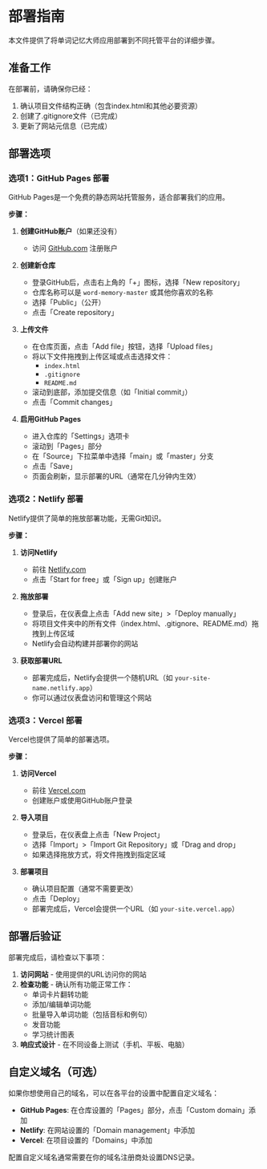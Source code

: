 # 部署指南

本文件提供了将单词记忆大师应用部署到不同托管平台的详细步骤。

## 准备工作

在部署前，请确保你已经：
1. 确认项目文件结构正确（包含index.html和其他必要资源）
2. 创建了.gitignore文件（已完成）
3. 更新了网站元信息（已完成）

## 部署选项

### 选项1：GitHub Pages 部署

GitHub Pages是一个免费的静态网站托管服务，适合部署我们的应用。

**步骤：**

1. **创建GitHub账户**（如果还没有）
   - 访问 [GitHub.com](https://github.com) 注册账户

2. **创建新仓库**
   - 登录GitHub后，点击右上角的「+」图标，选择「New repository」
   - 仓库名称可以是 `word-memory-master` 或其他你喜欢的名称
   - 选择「Public」（公开）
   - 点击「Create repository」

3. **上传文件**
   - 在仓库页面，点击「Add file」按钮，选择「Upload files」
   - 将以下文件拖拽到上传区域或点击选择文件：
     - `index.html`
     - `.gitignore`
     - `README.md`
   - 滚动到底部，添加提交信息（如「Initial commit」）
   - 点击「Commit changes」

4. **启用GitHub Pages**
   - 进入仓库的「Settings」选项卡
   - 滚动到「Pages」部分
   - 在「Source」下拉菜单中选择「main」或「master」分支
   - 点击「Save」
   - 页面会刷新，显示部署的URL（通常在几分钟内生效）

### 选项2：Netlify 部署

Netlify提供了简单的拖放部署功能，无需Git知识。

**步骤：**

1. **访问Netlify**
   - 前往 [Netlify.com](https://www.netlify.com)
   - 点击「Start for free」或「Sign up」创建账户

2. **拖放部署**
   - 登录后，在仪表盘上点击「Add new site」>「Deploy manually」
   - 将项目文件夹中的所有文件（index.html、.gitignore、README.md）拖拽到上传区域
   - Netlify会自动构建并部署你的网站

3. **获取部署URL**
   - 部署完成后，Netlify会提供一个随机URL（如 `your-site-name.netlify.app`）
   - 你可以通过仪表盘访问和管理这个网站

### 选项3：Vercel 部署

Vercel也提供了简单的部署选项。

**步骤：**

1. **访问Vercel**
   - 前往 [Vercel.com](https://vercel.com)
   - 创建账户或使用GitHub账户登录

2. **导入项目**
   - 登录后，在仪表盘上点击「New Project」
   - 选择「Import」>「Import Git Repository」或「Drag and drop」
   - 如果选择拖放方式，将文件拖拽到指定区域

3. **部署项目**
   - 确认项目配置（通常不需要更改）
   - 点击「Deploy」
   - 部署完成后，Vercel会提供一个URL（如 `your-site.vercel.app`）

## 部署后验证

部署完成后，请检查以下事项：

1. **访问网站** - 使用提供的URL访问你的网站
2. **检查功能** - 确认所有功能正常工作：
   - 单词卡片翻转功能
   - 添加/编辑单词功能
   - 批量导入单词功能（包括音标和例句）
   - 发音功能
   - 学习统计图表
3. **响应式设计** - 在不同设备上测试（手机、平板、电脑）

## 自定义域名（可选）

如果你想使用自己的域名，可以在各平台的设置中配置自定义域名：

- **GitHub Pages**: 在仓库设置的「Pages」部分，点击「Custom domain」添加
- **Netlify**: 在网站设置的「Domain management」中添加
- **Vercel**: 在项目设置的「Domains」中添加

配置自定义域名通常需要在你的域名注册商处设置DNS记录。